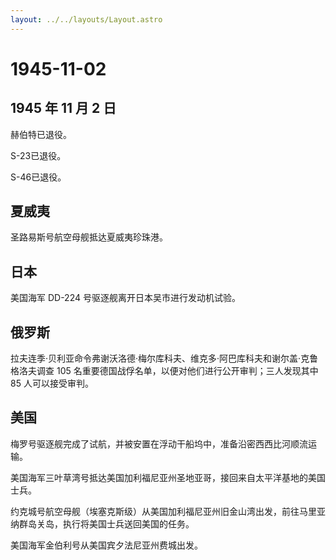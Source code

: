 ```yaml
---
layout: ../../layouts/Layout.astro
---
```


# 1945-11-02

## 1945 年 11 月 2 日

赫伯特已退役。

S-23已退役。

S-46已退役。

## 夏威夷

圣路易斯号航空母舰抵达夏威夷珍珠港。

## 日本

美国海军 DD-224 号驱逐舰离开日本吴市进行发动机试验。

## 俄罗斯

拉夫连季·贝利亚命令弗谢沃洛德·梅尔库科夫、维克多·阿巴库科夫和谢尔盖·克鲁格洛夫调查
105 名重要德国战俘名单，以便对他们进行公开审判；三人发现其中 85
人可以接受审判。

## 美国

梅罗号驱逐舰完成了试航，并被安置在浮动干船坞中，准备沿密西西比河顺流运输。

美国海军三叶草湾号抵达美国加利福尼亚州圣地亚哥，接回来自太平洋基地的美国士兵。

约克城号航空母舰（埃塞克斯级）从美国加利福尼亚州旧金山湾出发，前往马里亚纳群岛关岛，执行将美国士兵送回美国的任务。

美国海军金伯利号从美国宾夕法尼亚州费城出发。